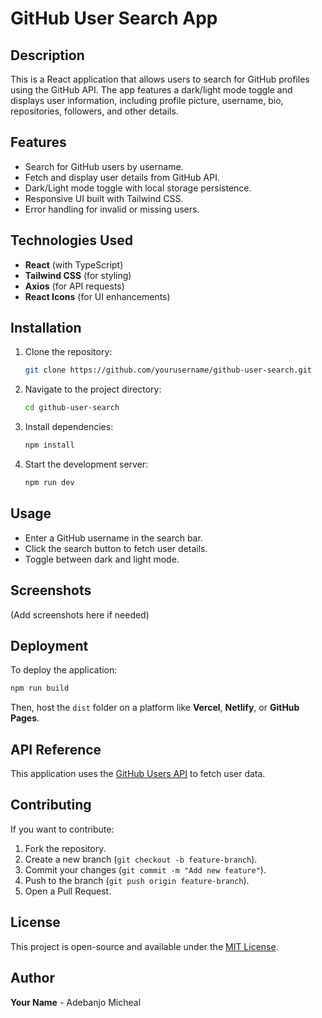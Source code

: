 # GitHub User Search App

## Description

This is a React application that allows users to search for GitHub profiles using the GitHub API. The app features a dark/light mode toggle and displays user information, including profile picture, username, bio, repositories, followers, and other details.

## Features

- Search for GitHub users by username.
- Fetch and display user details from GitHub API.
- Dark/Light mode toggle with local storage persistence.
- Responsive UI built with Tailwind CSS.
- Error handling for invalid or missing users.

## Technologies Used

- **React** (with TypeScript)
- **Tailwind CSS** (for styling)
- **Axios** (for API requests)
- **React Icons** (for UI enhancements)

## Installation

1. Clone the repository:
   ```bash
   git clone https://github.com/yourusername/github-user-search.git
   ```
2. Navigate to the project directory:
   ```bash
   cd github-user-search
   ```
3. Install dependencies:
   ```bash
   npm install
   ```
4. Start the development server:
   ```bash
   npm run dev
   ```

## Usage

- Enter a GitHub username in the search bar.
- Click the search button to fetch user details.
- Toggle between dark and light mode.

## Screenshots

(Add screenshots here if needed)

## Deployment

To deploy the application:

```bash
npm run build
```

Then, host the `dist` folder on a platform like **Vercel**, **Netlify**, or **GitHub Pages**.

## API Reference

This application uses the [GitHub Users API](https://docs.github.com/en/rest/users/users?apiVersion=2022-11-28) to fetch user data.

## Contributing

If you want to contribute:

1. Fork the repository.
2. Create a new branch (`git checkout -b feature-branch`).
3. Commit your changes (`git commit -m "Add new feature"`).
4. Push to the branch (`git push origin feature-branch`).
5. Open a Pull Request.

## License

This project is open-source and available under the [MIT License](LICENSE).

## Author

**Your Name** - Adebanjo Micheal

